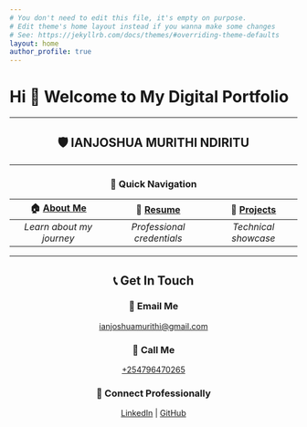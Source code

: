 ```yaml
---
# You don't need to edit this file, it's empty on purpose.
# Edit theme's home layout instead if you wanna make some changes
# See: https://jekyllrb.com/docs/themes/#overriding-theme-defaults
layout: home
author_profile: true
---
```


# Hi 👋 Welcome to My Digital Portfolio

---

<div align="center">

## 🛡️ **IANJOSHUA MURITHI NDIRITU**

---

### 🌟 Quick Navigation

| 🏠 [**About Me**](./home.md) | 📄 [**Resume**](./resume.md) | 💼 [**Projects**](./projects.md) |
|:---:|:---:|:---:|
| *Learn about my journey* | *Professional credentials* | *Technical showcase* |

---


<div align="center">

## 📞 **Get In Touch**

### 📧 **Email Me**
[ianjoshuamurithi@gmail.com](mailto:ianjoshuamurithi@gmail.com)

### 📱 **Call Me**
[+254796470265](tel:+254796470265)

### 💼 **Connect Professionally**
[LinkedIn](https://linkedin.com/in/your-profile) | [GitHub](https://github.com/your-username)



</div>